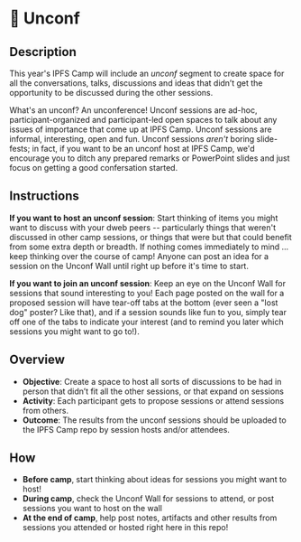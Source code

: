# 🧩 Unconf

## Description

This year's IPFS Camp will include an _unconf_ segment to create space for all the conversations, talks, discussions and ideas that didn’t get the opportunity to be discussed during the other sessions.

What's an unconf? An unconference! Unconf sessions are ad-hoc, participant-organized and participant-led open spaces to talk about any issues of importance that come up at IPFS Camp. Unconf sessions are informal, interesting, open and fun. Unconf sessions _aren't_ boring slide-fests; in fact, if you want to be an unconf host at IPFS Camp, we'd encourage you to ditch any prepared remarks or PowerPoint slides and just focus on getting a good confersation started.

## Instructions

**If you want to host an unconf session**: Start thinking of items you might want to discuss with your dweb peers -- particularly things that weren't discussed in other camp sessions, or things that were but that could benefit from some extra depth or breadth. If nothing comes immediately to mind ... keep thinking over the course of camp! Anyone can post an idea for a session on the Unconf Wall until right up before it's time to start.

**If you want to join an unconf session**: Keep an eye on the Unconf Wall for sessions that sound interesting to you! Each page posted on the wall for a proposed session will have tear-off tabs at the bottom (ever seen a "lost dog" poster? Like that), and if a session sounds like fun to you, simply tear off one of the tabs to indicate your interest (and to remind you later which sessions you might want to go to!).

## Overview

- **Objective**: Create a space to host all sorts of discussions to be had in person that didn’t fit all the other sessions, or that expand on sessions
- **Activity**: Each participant gets to propose sessions or attend sessions from others.
- **Outcome**: The results from the unconf sessions should be uploaded to the IPFS Camp repo by session hosts and/or attendees.

## How

- **Before camp**, start thinking about ideas for sessions you might want to host!
- **During camp**, check the Unconf Wall for sessions to attend, or post sessions you want to host on the wall
- **At the end of camp**, help post notes, artifacts and other results from sessions you attended or hosted right here in this repo!
